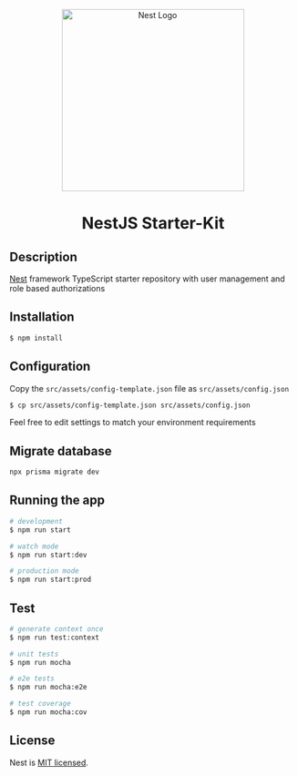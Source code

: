 <p align="center">
  <a href="http://nestjs.com/" target="blank"><img src="https://nestjs.com/img/logo_text.svg" width="320" alt="Nest Logo" /></a>
</p>
<h1 align="center">NestJS Starter-Kit</h1>


## Description

[Nest](https://github.com/nestjs/nest) framework TypeScript starter repository with user management and role based authorizations

## Installation

```bash
$ npm install
```

## Configuration
Copy the `src/assets/config-template.json` file as `src/assets/config.json`
```bash
$ cp src/assets/config-template.json src/assets/config.json
```
Feel free to edit settings to match your environment requirements

## Migrate database

```bash
npx prisma migrate dev
```

## Running the app

```bash
# development
$ npm run start

# watch mode
$ npm run start:dev

# production mode
$ npm run start:prod
```

## Test

```bash
# generate context once
$ npm run test:context

# unit tests
$ npm run mocha

# e2e tests
$ npm run mocha:e2e

# test coverage
$ npm run mocha:cov
```

## License

Nest is [MIT licensed](LICENSE).
